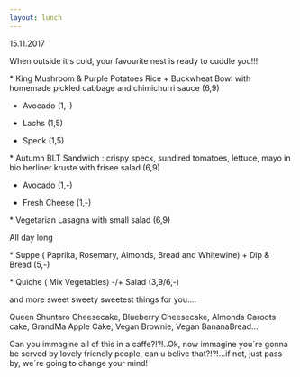 ```yaml
---
layout: lunch
---
```



15.11.2017

When outside it s cold, your favourite nest is ready to cuddle you!!!

\* King Mushroom & Purple Potatoes Rice + Buckwheat Bowl with homemade pickled cabbage and chimichurri sauce (6,9)

+ Avocado (1,-)

+ Lachs (1,5)

+ Speck (1,5)

\* Autumn BLT Sandwich : crispy speck, sundired tomatoes, lettuce, mayo in bio berliner kruste with frisee salad (6,9)

+ Avocado (1,-)

+ Fresh Cheese (1,-)

\* Vegetarian Lasagna with small salad (6,9)

All day long

\* Suppe ( Paprika, Rosemary, Almonds, Bread and Whitewine) + Dip & Bread (5,-)

\* Quiche ( Mix Vegetables) -/+ Salad (3,9/6,-)

and more sweet sweety sweetest things for you....

Queen Shuntaro Cheesecake, Blueberry Cheesecake, Almonds Caroots cake, GrandMa Apple Cake, Vegan Brownie, Vegan BananaBread...

Can you immagine all of this in a caffe?!?!..Ok, now immagine you&acute;re gonna be served by lovely friendly people, can u belive that?!?!...if not, just pass by, we&acute;re going to change your mind!